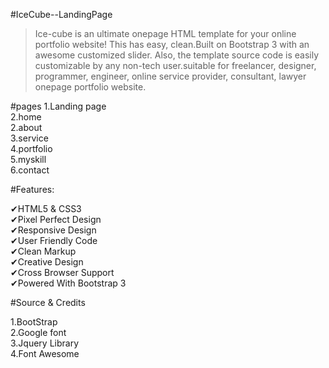 #IceCube--LandingPage

>Ice-cube is an ultimate onepage HTML template for your online portfolio website! This has easy, clean.Built on Bootstrap 3 with an awesome customized slider. Also, the template source code is easily customizable by any non-tech user.suitable for freelancer, designer, programmer, engineer, online service provider, consultant, lawyer onepage portfolio website.

#pages
1.Landing page<br>
2.home<br>
2.about<br>
3.service<br>
4.portfolio<br>
5.myskill<br>
6.contact<br>


#Features:

✔HTML5 & CSS3 <br>
✔Pixel Perfect Design<br> 
✔Responsive Design <br>
✔User Friendly Code <br>
✔Clean Markup <br>
✔Creative Design <br>
✔Cross Browser Support <br>
✔Powered With Bootstrap 3 <br>


#Source & Credits<br>

1.BootStrap<br>
2.Google font <br> 
3.Jquery Library<br>
4.Font Awesome<br>


